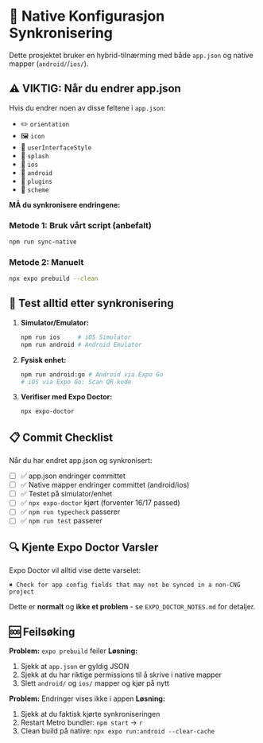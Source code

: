 # 🔄 Native Konfigurasjon Synkronisering

Dette prosjektet bruker en hybrid-tilnærming med både `app.json` og native mapper (`android/`/`ios/`).

## ⚠️ VIKTIG: Når du endrer app.json

Hvis du endrer noen av disse feltene i `app.json`:

- ✏️ `orientation`
- 🖼️ `icon` 
- 🎨 `userInterfaceStyle`
- 📱 `splash`
- 🍎 `ios`
- 🤖 `android`
- 🔌 `plugins`
- 🔗 `scheme`

**MÅ du synkronisere endringene:**

### Metode 1: Bruk vårt script (anbefalt)
```bash
npm run sync-native
```

### Metode 2: Manuelt
```bash
npx expo prebuild --clean
```

## 🧪 Test alltid etter synkronisering

1. **Simulator/Emulator:**
   ```bash
   npm run ios     # iOS Simulator
   npm run android # Android Emulator
   ```

2. **Fysisk enhet:**
   ```bash
   npm run android:go # Android via Expo Go
   # iOS via Expo Go: Scan QR kode
   ```

3. **Verifiser med Expo Doctor:**
   ```bash
   npx expo-doctor
   ```

## 📋 Commit Checklist

Når du har endret app.json og synkronisert:

- [ ] ✅ app.json endringer committet
- [ ] ✅ Native mapper endringer committet (android/ios)
- [ ] ✅ Testet på simulator/enhet
- [ ] ✅ `npx expo-doctor` kjørt (forventer 16/17 passed)
- [ ] ✅ `npm run typecheck` passerer
- [ ] ✅ `npm run test` passerer

## 🔍 Kjente Expo Doctor Varsler

Expo Doctor vil alltid vise dette varselet:
```
✖ Check for app config fields that may not be synced in a non-CNG project
```

Dette er **normalt** og **ikke et problem** - se `EXPO_DOCTOR_NOTES.md` for detaljer.

## 🆘 Feilsøking

**Problem:** `expo prebuild` feiler
**Løsning:** 
1. Sjekk at `app.json` er gyldig JSON
2. Sjekk at du har riktige permissions til å skrive i native mapper
3. Slett `android/` og `ios/` mapper og kjør på nytt

**Problem:** Endringer vises ikke i appen
**Løsning:**
1. Sjekk at du faktisk kjørte synkroniseringen
2. Restart Metro bundler: `npm start` -> `r`
3. Clean build på native: `npx expo run:android --clear-cache`